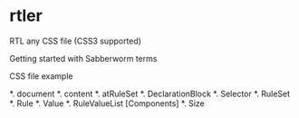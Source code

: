 rtler
=====

RTL any CSS file (CSS3 supported)


Getting started with Sabberworm terms

CSS file example

*. document
 *.  content
 *. atRuleSet
  *. DeclarationBlock
   *. Selector
    *. RuleSet
     *. Rule
     *. Value
      *. RuleValueList [Components]
      *.  Size